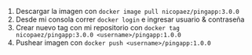 1. Descargar la imagen con `docker image pull nicopaez/pingapp:3.0.0`
1. Desde mi consola correr `docker login` e ingresar usuario & contraseña
1. Crear nuevo tag con mi repositorio con `docker tag nicopaez/pingapp:3.0.0 <username>/pingapp:1.0.0`
1. Pushear imagen con `docker push <username>/pingapp:1.0.0`
